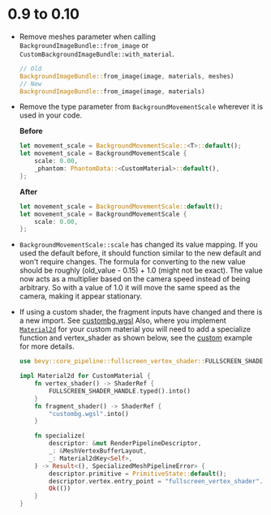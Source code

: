 # 0.9 to 0.10

- Remove meshes parameter when calling `BackgroundImageBundle::from_image` or `CustomBackgroundImageBundle::with_material`.
  ```rust
  // Old
  BackgroundImageBundle::from_image(image, materials, meshes)
  // New
  BackgroundImageBundle::from_image(image, materials)
- Remove the type parameter from `BackgroundMovementScale` wherever it is used in your code.

  **Before**
  ```rust
  let movement_scale = BackgroundMovementScale::<T>::default();
  let movement_scale = BackgroundMovementScale {
      scale: 0.00,
      _phantom: PhantomData::<CustomMaterial>::default(),
  };
  ```

  **After**
  ```rust
  let movement_scale = BackgroundMovementScale::default();
  let movement_scale = BackgroundMovementScale {
      scale: 0.00,
  };
  ```
- `BackgroundMovementScale::scale` has changed its value mapping. If you used the default before, it should function similar to the new default and won't require changes.
  The formula for converting to the new value should be roughly (old_value - 0.15)  + 1.0 (might not be exact). 
  The value now acts as a multiplier based on the camera speed instead of being arbitrary.
  So with a value of 1.0 it will move the same speed as the camera, making it appear stationary.
- If using a custom shader, the fragment inputs have changed and there is a new import.
  See [custombg.wgsl](https://github.com/Braymatter/bevy_tiling_background/blob/main/assets/custombg.wgsl)
  Also, where you implement [`Material2d`](https://docs.rs/bevy/0.10.0/bevy/sprite/trait.Material2d.html) for your custom material you will need to add a specialize function and vertex_shader as shown below, see the [custom](https://github.com/BraymatterOrg/bevy_tiling_background/blob/5ba24994794553a6e511fa773b3ff736dc0ef5b9/examples/custom.rs) example for more details.
  ```rust
  use bevy::core_pipeline::fullscreen_vertex_shader::FULLSCREEN_SHADER_HANDLE;

  impl Material2d for CustomMaterial {
      fn vertex_shader() -> ShaderRef {
          FULLSCREEN_SHADER_HANDLE.typed().into()
      }
      fn fragment_shader() -> ShaderRef {
          "custombg.wgsl".into()
      }

      fn specialize(
          descriptor: &mut RenderPipelineDescriptor,
          _: &MeshVertexBufferLayout,
          _: Material2dKey<Self>,
      ) -> Result<(), SpecializedMeshPipelineError> {
          descriptor.primitive = PrimitiveState::default();
          descriptor.vertex.entry_point = "fullscreen_vertex_shader".into();
          Ok(())
      }
  }
  ```